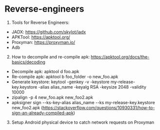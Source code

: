 # Reverse-engineers
1. Tools for Reverse Engineers:
  + JADX: https://github.com/skylot/jadx
  + APKTool: https://apktool.org/
  + Proxyman: https://proxyman.io/
  + Adb
2. How to decompile and re-compile apk: https://apktool.org/docs/the-basics/decoding
  + Decompile apk: apktool d foo.apk
  + Re-compile apk: apktool b foo_folder -o new_foo.apk
  + Generate keystore: keytool -genkey -v -keystore my-release-key.keystore -alias alias_name -keyalg RSA -keysize 2048 -validity 10000
  + zipalign -p 4 new_foo.apk new_foo2.apk
  + apksigner sign --ks-key-alias alias_name --ks my-release-key.keystore new_foo2.apk (https://stackoverflow.com/questions/10930331/how-to-sign-an-already-compiled-apk)
3. Setup Android physical device to catch network requests on Proxyman
  
